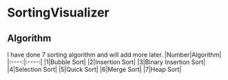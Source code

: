 # SortingVisualizer

## Algorithm
I have done 7 sorting algorithm and will add more later.
|Number|Algorithm|
|:----:|:----:|
|1|Bubble Sort|
|2|Insertion Sort|
|3|Binary Insertion Sort|
|4|Selection Sort|
|5|Quick Sort|
|6|Merge Sort|
|7|Heap Sort|

